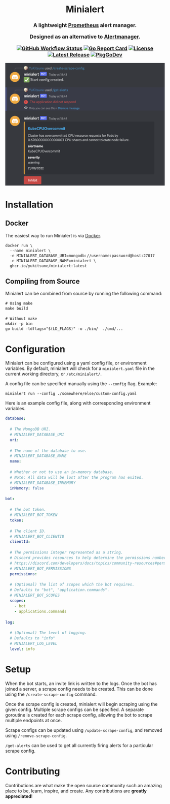 <h1 align="center">
  Minialert
</h1>

<h3 align="center">
  A lightweight <a href="https://prometheus.io">Prometheus</a> alert manager.

  Designed as an alternative to <a href="https://github.com/prometheus/alertmanager">Alertmanager</a>.

[![GitHub Workflow Status](https://img.shields.io/github/workflow/status/yukitsune/minialert/Build%20and%20Test)](https://github.com/yukitsune/minialert/actions?query=workflow:Build%20and%20Test)
[![Go Report Card](https://goreportcard.com/badge/github.com/yukitsune/minialert)](https://goreportcard.com/report/github.com/yukitsune/minialert)
[![License](https://img.shields.io/github/license/YuKitsune/minialert)](https://github.com/YuKitsune/minialert/blob/main/LICENSE)
[![Latest Release](https://img.shields.io/github/v/release/YuKitsune/minialert?include_prereleases)](https://github.com/YuKitsune/minialert/releases)
[![PkgGoDev](https://pkg.go.dev/badge/mod/github.com/yukitsune/minialert)](https://pkg.go.dev/mod/github.com/yukitsune/minialert)

  <img src="demo.png" />
</h3>

# Installation

## Docker

The easiest way to run Minialert is via [Docker](https://www.docker.com).

```shell
docker run \
  --name minialert \
  -e MINIALERT_DATABASE_URI=mongodb://username:password@host:27017
  -e MINIALERT_DATABASE_NAME=minialert \
  ghcr.io/yukitsune/minialert:latest
```

## Compiling from Source

Minialert can be combined from source by running the following command:

```shell
# Using make
make build

# Without make
mkdir -p bin
go build -ldflags="$(LD_FLAGS)" -o ./bin/  ./cmd/...
```

# Configuration

Minialert can be configured using a yaml config file, or environment variables.
By default, minialert will check for a `minialert.yaml` file in the current working directory, or `/etc/minialert/`.

A config file can be specified manually using the `--config` flag. Example:
```shell
minialert run --config ./somewhere/else/custom-config.yaml
```

Here is an example config file, along with corresponding environment variables.

```yaml
database:

  # The MongoDB URI.
  # MINIALERT_DATABASE_URI
  uri:

  # The name of the database to use.
  # MINIALERT_DATABASE_NAME
  name:

  # Whether or not to use an in-memory database.
  # Note: All data will be lost after the program has exited.
  # MINIALERT_DATABASE_INMEMORY
  inMemory: false

bot:

  # The bot token.
  # MINIALERT_BOT_TOKEN
  token:

  # The client ID.
  # MINIALERT_BOT_CLIENTID
  clientId:

  # The permissions integer represented as a string.
  # Discord provides resources to help determine the permissions number:
  # https://discord.com/developers/docs/topics/community-resources#permission-calculators
  # MINIALERT_BOT_PERMISSIONS
  permissions:

  # (Optional) The list of scopes which the bot requires.
  # Defaults to "bot", "application.commands".
  # MINIALERT_BOT_SCOPES
  scopes:
    - bot
    - applications.commands

log:

  # (Optional) The level of logging.
  # Defaults to "info"
  # MINIALERT_LOG_LEVEL
  level: info

```

# Setup

When the bot starts, an invite link is written to the logs.
Once the bot has joined a server, a scrape config needs to be created. This can be done using the `/create-scrape-config` command.

Once the scrape config is created, minialert will begin scraping using the given config.
Multiple scrape configs can be specified. A separate goroutine is created for each scrape config, allowing the bot to scrape multiple endpoints at once.

Scrape configs can be updated using `/update-scrape-config`, and removed using `/remove-scrape-config`.

`/get-alerts` can be used to get all currently firing alerts for a particular scrape config.

# Contributing

Contributions are what make the open source community such an amazing place to be, learn, inspire, and create.
Any contributions are **greatly appreciated**!
